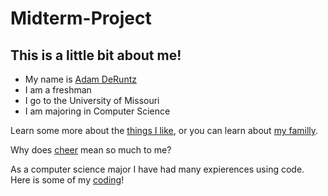 # Midterm-Project
## This is a little bit about me!
- My name is [Adam DeRuntz](https://www.google.com/url?sa=i&url=https%3A%2F%2Fwolfshowl.com%2F5408%2Ffeatures%2Fvarsity-cheer-feature%2F&psig=AOvVaw3WC8tocmyurO3zHACfnqHZ&ust=1635030565226000&source=images&cd=vfe&ved=0CAgQjRxqFwoTCND95NeR3_MCFQAAAAAdAAAAABAP)
- I am a freshman 
- I go to the University of Missouri
- I am majoring in Computer Science 

Learn some more about the [things I like](Things-I-Like.md), or you can learn about [my familly](My-Family.md).

Why does [cheer](Cheer.md) mean so much to me?

As a computer science major I have had many expierences using code. 
Here is some of my [coding](Code.md)!

